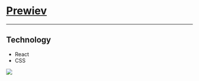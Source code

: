 <h1><a href="https://drotsyk.github.io/quiz/">Prewiev</a></h1>
<hr>
  <h2>Technology</h2>
<ul>
 <li>React</li>
 <li>CSS</li>
</ul>
<img src="https://user-images.githubusercontent.com/43176477/153594890-5f2ffce9-28b8-46b9-8275-5d5e4c94e936.png"></img>
  
